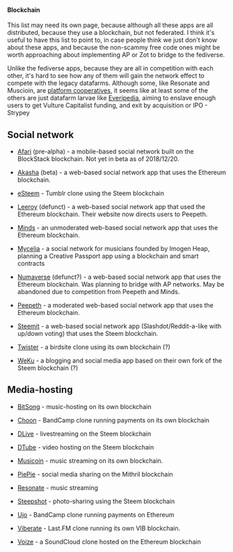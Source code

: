 #### Blockchain

This list may need its own page, because although all these apps are all distributed, because they use a blockchain, but not federated. I think it's useful to have this list to point to, in case people think we just don't know about these apps, and because the non-scammy free code ones might be worth approaching about implementing AP or Zot to bridge to the fediverse.

Unlike the fediverse apps, because they are all in competition with each other, it's hard to see how any of them will gain the network effect to compete with the legacy datafarms. Although some, like Resonate and Muscioin, are [platform cooperatives](https://www.opendemocracy.net/oliver-sylvester-bradley/ours-to-hack-and-own), it seems like at least some of the others are just datafarm larvae like [Everipedia](https://davidgerard.co.uk/blockchain/2018/10/13/everipedia-the-wikipedia-for-being-wrong-but-on-the-blockchain/), aiming to enslave enough users to get Vulture Capitalist funding, and exit by acquisition or IPO - Strypey

## Social network

* [Afari](https://www.afari.io/) (pre-alpha) - a mobile-based social network built on the BlockStack blockchain. Not yet in beta as of 2018/12/20.

* [Akasha](https://akasha.world/) (beta) - a web-based social network app that uses the Ethereum blockchain.

* [eSteem](https://esteem.app/) - Tumblr clone using the Steem blockchain

* [Leeroy](https://leeroy.io/) (defunct) - a web-based social network app that used the Ethereum blockchain. Their website now directs users to Peepeth.

* [Minds](http://minds.com/) - an unmoderated web-based social network app that uses the Ethereum blockchain.

* [Mycelia](http://myceliaformusic.org/) - a social network for musicians founded by Imogen Heap, planning a Creative Passport app using a blockchain and smart contracts

* [Numaverse](https://numaverse.com/) (defunct?) - a web-based social network app that uses the Ethereum blockchain. Was planning to bridge with AP networks. May be abandoned due to competition from Peepeth and Minds.

* [Peepeth](https://peepeth.com/) - a moderated web-based social network app that uses the Ethereum blockchain.

* [Steemit](https://steemit.com) - a web-based social network app (Slashdot/Reddit-a-like with up/down voting) that uses the Steem blockchain.

* [Twister](http://twister.net.co/) - a birdsite clone using its own blockchain (?)

* [WeKu](https://weku.io/) - a blogging and social media app based on their own fork of the Steem blockchain (?)

## Media-hosting

* [BitSong](https://bitsong.io/) - music-hosting on its own blockchain

* [Choon](https://choon.co/) - BandCamp clone running payments on its own blockchain

* [DLive](https://dlive.tv/) - livestreaming on the Steem blockchain

* [DTube](https://d.tube/) - video hosting on the Steem blockchain

* [Musicoin](https://musicoin.org/) - music streaming on its own blockchain.

* [PiePie](https://piepieapp.com/) - social media sharing on the Mithril blockchain

* [Resonate](http://resonate.is/) - music streaming

* [Steepshot](https://steepshot.io/) - photo-sharing using the Steem blockchain

* [Ujo](https://ujomusic.com/) - BandCamp clone running payments on Ethereum

* [Viberate](https://www.viberate.io/) - Last.FM clone running its own VIB blockchain.

* [Voize](https://www.voise.com/) - a SoundCloud clone hosted on the Ethereum blockchain